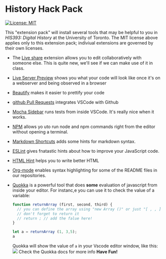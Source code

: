 # History Hack Pack
 [![License: MIT](https://img.shields.io/badge/License-MIT-yellow.svg)](https://opensource.org/licenses/MIT)

This "extension pack" will install several tools that may be helpful to you in _HIS393: Digital History_ at the University of Toronto. The MIT license above applies only to this extension pack; indiviual extensions are governed by their own licenses. 

- The [Live share](https://marketplace.visualstudio.com/items?itemName=MS-vsliveshare.vsliveshare) extension allows you to edit collaboratively with someone else.  This is quite new, we'll see if we can make use of it in class. 
- [Live Server Preview](https://marketplace.visualstudio.com/items?itemName=negokaz.live-server-preview) shows you what your code will look like once it's on a webserver and being observed in a browser
- [Beautify](https://marketplace.visualstudio.com/items?itemName=HookyQR.beautify) makes it easier to prettify your code
- [github Pull Requests](https://marketplace.visualstudio.com/items?itemName=GitHub.vscode-pull-request-github) integrates VSCode with Github
- [Mocha Sidebar](https://marketplace.visualstudio.com/items?itemName=maty.vscode-mocha-sidebar) runs tests from inside VSCode. It's really nice when it works.
- [NPM](https://marketplace.visualstudio.com/items?itemName=eg2.vscode-npm-script) allows yo uto run node and npm commands right from the editor without opening a terminal.
- [Markdown Shortcuts](https://marketplace.visualstudio.com/items?itemName=mdickin.markdown-shortcuts) adds some hints for markdown syntax.
- [ESLint](https://marketplace.visualstudio.com/items?itemName=dbaeumer.vscode-eslint) gives fnatastic hints about how to improve your JavaScript code.
- [HTML Hint](https://marketplace.visualstudio.com/items?itemName=mkaufman.HTMLHint) helps you to write better HTML
- [Org-mode](https://marketplace.visualstudio.com/items?itemName=tootone.org-mode) enables syntax highlighting for some of the README files in our repositories.
- [Quokka](https://marketplace.visualstudio.com/items?itemName=WallabyJs.quokka-vscode) is a powerful tool that does **some** evaluation of javascript from inside your editor.  For instanc,e you can use it to check the value of a variable:

  ``` javascript
  function returnArray (first, second, third) {
    // you can define the array using "new Array ()" or just "[ , , ]"
    // don't forget to return it
    // return ; // add the falue here!
  }
  
  let a = returnArray (1, 3,5);
  a
  ```
  Quokka will show the value of `a` in your Vscode editor window, like this: 
  ![](./images/quokka.png)
  Check the Quokka docs for more info
**Have Fun!**
